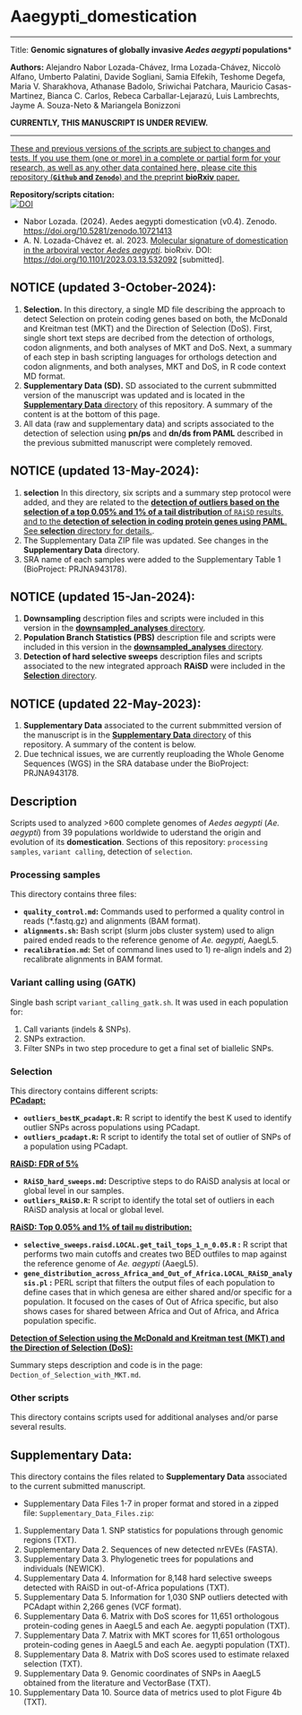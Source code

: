 # Aaegypti_domestication
---
Title:
**Genomic signatures of globally invasive *Aedes aegypti* populations***

**Authors:** Alejandro Nabor Lozada-Chávez, Irma Lozada-Chávez, Niccolò Alfano, Umberto Palatini, Davide Sogliani, Samia Elfekih, Teshome Degefa, Maria V. Sharakhova, Athanase Badolo, Sriwichai Patchara, Mauricio Casas-Martinez, Bianca C. Carlos, Rebeca Carballar-Lejarazú, Luis Lambrechts, Jayme A. Souza-Neto & Mariangela Bonizzoni

**CURRENTLY, THIS MANUSCRIPT IS UNDER REVIEW.**

--- 

<ins>These and previous versions of the scripts are subject to changes and tests. If you use them (one or more) in a complete or partial form for your research, as well as any other data contained here, please cite this repository (**`Github` and `Zenodo`**) and the preprint **bioRxiv** paper.</ins>

  **Repository/scripts citation:**\
   [![DOI](https://zenodo.org/badge/DOI/10.5281/zenodo.10721413.svg)](https://doi.org/10.5281/zenodo.7863455)
   
   * Nabor Lozada. (2024). Aedes aegypti domestication (v0.4). Zenodo. https://doi.org/10.5281/zenodo.10721413
   * A. N. Lozada-Chávez et. al. 2023. [Molecular signature of domestication in the arboviral vector *Aedes aegypti*](https://doi.org/10.1101/2023.03.13.532092). bioRxiv. DOI: https://doi.org/10.1101/2023.03.13.532092 [submitted]. 


##
## NOTICE (updated 3-October-2024):
1) **Selection.** In this directory, a single MD file describing the approach to detect Selection on protein coding genes based on both, the McDonald and Kreitman test (MKT) and the Direction of Selection (DoS). First, single short text steps are decribed from the detection of orthologs, codon alignments, and both analyses of MKT and DoS. Next, a summary of each step in bash scripting languages for orthologs detection and codon alignments, and both analyses, MKT and DoS, in R code context MD format.
2) **Supplementary Data (SD).** SD associated to the current submmitted version of the manuscript was updated and is located in the <ins>**Supplementary Data** directory</ins> of this repository. A summary of the content is at the bottom of this page.
3) All data (raw and supplementary data) and scripts associated to the detection of selection using **pn/ps** and **dn/ds from PAML** described in the previous submitted manuscript were completely removed.
##
## NOTICE (updated 13-May-2024):
1) **selection** In this directory, six scripts and a summary step protocol were added, and they are related to the <ins>**detection of outliers based on the selection of a top 0.05% and 1% of a tail distribution** of `RAiSD` results, and to the **detection of selection in coding protein genes using PAML**. See **selection** directory for details.</ins>.
2) The Supplementary Data ZIP file was updated. See changes in the **Supplementary Data** directory.
3) SRA name of each samples were added to the Supplementary Table 1 (BioProject: PRJNA943178).
##
## NOTICE (updated 15-Jan-2024):
1) **Downsampling** description files and scripts were included in this version in the <ins>**downsampled_analyses** directory</ins>.
2) **Population Branch Statistics  (PBS)** description file and scripts were included in this version in the <ins>**downsampled_analyses** directory</ins>.
3) **Detection of hard selective sweeps** description files and scripts associated to the new integrated approach **RAiSD** were included in the <ins>**Selection** directory</ins>. 
##
## NOTICE (updated 22-May-2023):
1) **Supplementary Data** associated to the current submmitted version of the manuscript is in the <ins>**Supplementary Data** directory</ins> of this repository. A summary of the content is below. 
2) Due technical issues, we are currently reuploading the Whole Genome Sequences (WGS) in the SRA database under the BioProject: PRJNA943178.

## 
## Description

Scripts used to analyzed >600 complete genomes of *Aedes aegypti* (*Ae. aegypti*) from 39 populations worldwide to uderstand the origin and evolution of its **domestication**. Sections of this repository: `processing samples`, `variant calling`, detection of `selection`.



### Processing samples

This directory contains three files:
* **`quality_control.md`:** Commands used to performed a quality control in reads (\*.fastq.gz) and alignments (BAM format).
* **`alignments.sh`:** Bash script (slurm jobs cluster system) used to align paired ended reads to the reference genome of *Ae. aegypti*, AaegL5.
* **`recalibration.md`:** Set of command lines used to 1) re-align indels and 2) recalibrate alignments in BAM format.
  

### Variant calling using (GATK)

Single bash script `variant_calling_gatk.sh`. It was used in each population for:
  1) Call variants (indels & SNPs). 
  2) SNPs extraction.
  3) Filter SNPs in two step procedure to get a final set of biallelic SNPs.


### Selection

This directory contains different scripts:\
<ins>**PCadapt:**</ins>
* **`outliers_bestK_pcadapt.R`:** R script to identify the best K used to identify outlier SNPs across populations using PCadapt.
* **`outliers_pcadapt.R`:** R script to identify the total set of outlier of SNPs of a population using PCadapt.

<ins>**RAiSD: FDR of 5%**</ins>
* **`RAiSD_hard_sweeps.md`:** Descriptive steps to do RAiSD analysis at local or global level in our samples.
* **`outliers_RAiSD.R`:** R script to identify the total set of outliers in each RAiSD analysis at local or global level.

<ins>**RAiSD: Top 0.05% and 1% of tail `mu` distribution:**</ins>
* **`selective_sweeps.raisd.LOCAL.get_tail_tops_1_n_0.05.R` :** R script that performs two main cutoffs and creates two BED outfiles to map against the reference genome of *Ae. aegypti* (AaegL5).
* **`gene_distribution_across_Africa_and_Out_of_Africa.LOCAL_RAiSD_analysis.pl` :** PERL script that filters the output files of each population to define cases that in which genesa are either shared and/or specific for a  population. It focused on the cases of Out of Africa specific, but also shows cases for shared between Africa and Out of Africa, and Africa population specific.

<ins>**Detection of Selection using the McDonald and Kreitman test (MKT) and the Direction of Selection (DoS):**</ins>

Summary steps description and code is in the page: `Dection_of_Selection_with_MKT.md`. 


### Other scripts

This directory contains scripts used for additional analyses and/or parse several results. 


## 
## Supplementary Data: 

This directory contains the files related to **Supplementary Data** associated to the current submitted manuscript.

* Supplementary Data Files 1-7 in proper format and stored in a zipped file: `Supplementary_Data_Files.zip`: 

 1) Supplementary Data 1. SNP statistics for populations through genomic regions (TXT).
 2) Supplementary Data 2. Sequences of new detected nrEVEs (FASTA).
 3) Supplementary Data 3. Phylogenetic trees for populations and individuals (NEWICK).
 4) Supplementary Data 4. Information for 8,148 hard selective sweeps detected with RAiSD in out-of-Africa populations (TXT).
 5) Supplementary Data 5. Information for 1,030 SNP outliers detected with PCAdapt within 2,266 genes (VCF format).
 6) Supplementary Data 6. Matrix with DoS scores for 11,651 orthologous protein-coding genes in AaegL5 and each Ae. aegypti population (TXT).
 7) Supplementary Data 7. Matrix with MKT scores for 11,651 orthologous protein-coding genes in AaegL5 and each Ae. aegypti population (TXT).
 8) Supplementary Data 8. Matrix with DoS scores used to estimate relaxed selection (TXT).
 9) Supplementary Data 9. Genomic coordinates of SNPs in AaegL5 obtained from the literature and VectorBase (TXT).
 10) Supplementary Data 10. Source data of metrics used to plot Figure 4b (TXT).

